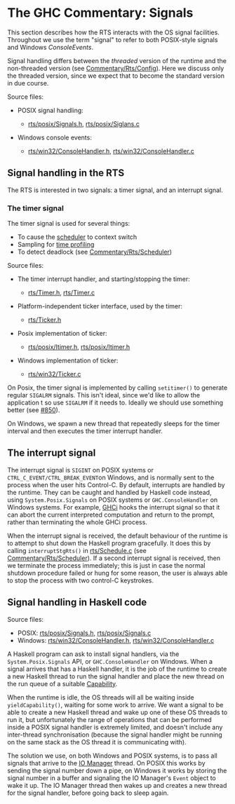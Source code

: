 # The GHC Commentary: Signals


This section describes how the RTS interacts with the OS signal facilities.  Throughout we use the term "signal" to refer to both POSIX-style signals and Windows *ConsoleEvents*.


Signal handling differs between the *threaded* version of the runtime and the non-threaded version (see [Commentary/Rts/Config](commentary/rts/config)).  Here we discuss only the threaded version, since we expect that to become the standard version in due course.


Source files:

- POSIX signal handling:

  - [rts/posix/Signals.h](/trac/ghc/browser/ghc/rts/posix/Signals.h), [rts/posix/Siglans.c](/trac/ghc/browser/ghc/rts/posix/Siglans.c)
- Windows console events:

  - [rts/win32/ConsoleHandler.h](/trac/ghc/browser/ghc/rts/win32/ConsoleHandler.h), [rts/win32/ConsoleHandler.c](/trac/ghc/browser/ghc/rts/win32/ConsoleHandler.c)

## Signal handling in the RTS


The RTS is interested in two signals: a timer signal, and an interrupt signal.

### The timer signal


 
The timer signal is used for several things:

- To cause the [scheduler](commentary/rts/scheduler) to context switch
- Sampling for [time profiling](commentary/profiling)
- To detect deadlock (see [Commentary/Rts/Scheduler](commentary/rts/scheduler))


Source files:

- The timer interrupt handler, and starting/stopping the timer:

  - [rts/Timer.h](/trac/ghc/browser/ghc/rts/Timer.h), [rts/Timer.c](/trac/ghc/browser/ghc/rts/Timer.c)
- Platform-independent ticker interface, used by the timer:

  - [rts/Ticker.h](/trac/ghc/browser/ghc/rts/Ticker.h)
- Posix implementation of ticker:

  - [rts/posix/Itimer.h](/trac/ghc/browser/ghc/rts/posix/Itimer.h), [rts/posix/Itimer.h](/trac/ghc/browser/ghc/rts/posix/Itimer.h)
- Windows implementation of ticker:

  - [rts/win32/Ticker.c](/trac/ghc/browser/ghc/rts/win32/Ticker.c)


On Posix, the timer signal is implemented by calling `setitimer()` to generate regular `SIGALRM` signals.  This isn't ideal, since we'd like to allow the application t so use `SIGALRM` if it needs to.  Ideally we should use something better (see [\#850](https://gitlab.haskell.org//ghc/ghc/issues/850)).


On Windows, we spawn a new thread that repeatedly sleeps for the timer interval and then executes the timer interrupt handler.

## The interrupt signal


The interrupt signal is `SIGINT` on POSIX systems or `CTRL_C_EVENT/CTRL_BREAK_EVENT`on Windows, and is normally sent to the process when the user hits Control-C.   By default, interrupts are handled by the runtime.  They can be caught and handled by Haskell code instead, using `System.Posix.Signals` on POSIX systems or `GHC.ConsoleHandler` on Windows systems.  For example, [GHCi](commentary/gh-ci) hooks the interrupt signal so that it can abort the current interpreted computation and return to the prompt, rather than terminating the whole GHCi process.


When the interrupt signal is received, the default behaviour of the runtime is to attempt to shut down the Haskell program gracefully.  It does this by calling `interruptStgRts()` in [rts/Schedule.c](/trac/ghc/browser/ghc/rts/Schedule.c) (see [Commentary/Rts/Scheduler](commentary/rts/scheduler#shutting-down)).  If a second interrupt signal is received, then we terminate the process immediately; this is just in case the normal shutdown procedure failed or hung for some reason, the user is always able to stop the process with two control-C keystrokes.

## Signal handling in Haskell code


Source files:

- POSIX: [rts/posix/Signals.h](/trac/ghc/browser/ghc/rts/posix/Signals.h), [rts/posix/Signals.c](/trac/ghc/browser/ghc/rts/posix/Signals.c)
- Windows: [rts/win32/ConsoleHandler.h](/trac/ghc/browser/ghc/rts/win32/ConsoleHandler.h), [rts/win32/ConsoleHandler.c](/trac/ghc/browser/ghc/rts/win32/ConsoleHandler.c)


A Haskell program can ask to install signal handlers, via the `System.Posix.Signals` API, or `GHC.ConsoleHandler` on Windows.  When a signal arrives that has a Haskell handler, it is the job of the runtime to create a new Haskell thread to run the signal handler and place the new thread on the run queue of a suitable [Capability](commentary/rts/scheduler#capabilities).


When the runtime is idle, the OS threads will all be waiting inside `yieldCapability()`, waiting for some work to arrive.  We want a signal to be able to create a new Haskell thread and wake up one of these OS threads to run it, but unfortunately the range of operations that can be performed inside a POSIX signal handler is extremely limited, and doesn't include any inter-thread synchronisation (because the signal handler might be running on the same stack as the OS thread it is communicating with).


The solution we use, on both Windows and POSIX systems, is to pass all signals that arrive to the [IO Manager](commentary/rts/io-manager) thread.  On POSIX this works by sending the signal number down a pipe, on Windows it works by storing the signal number in a buffer and signaling the IO Manager's `Event` object to wake it up.  The IO Manager thread then wakes up and creates a new thread for the signal handler, before going back to sleep again.
